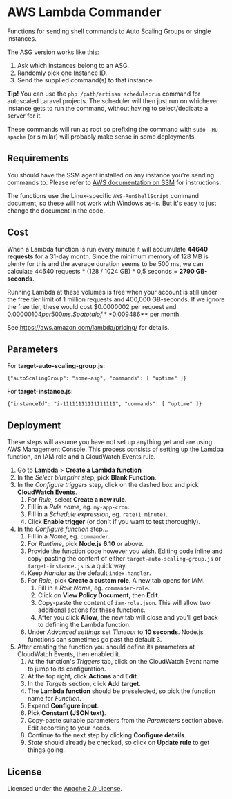 # AWS Lambda Commander

Functions for sending shell commands to Auto Scaling Groups or single instances.

The ASG version works like this:

1. Ask which instances belong to an ASG.
1. Randomly pick one Instance ID.
1. Send the supplied command(s) to that instance.

**Tip!** You can use the `php /path/artisan schedule:run` command for autoscaled Laravel projects. The scheduler will then just run on whichever instance gets to run the command, without having to select/dedicate a server for it.

These commands will run as root so prefixing the command with `sudo -Hu apache` (or similar) will probably make sense in some deployments.

## Requirements

You should have the SSM agent installed on any instance you're sending commands to. Please refer to [AWS documentation on SSM](http://docs.aws.amazon.com/systems-manager/latest/userguide/ssm-agent.html) for instructions.

The functions use the Linux-specific `AWS-RunShellScript` command document, so these will not work with Windows as-is. But it's easy to just change the document in the code.

## Cost

When a Lambda function is run every minute it will accumulate **44640 requests** for a 31-day month. Since the minimum memory of 128 MB is plenty for this and the average duration seems to be 500 ms, we can calculate 44640 requests * (128 / 1024 GB) * 0,5 seconds = **2790 GB-seconds**.

Running Lambda at these volumes is free when your account is still under the free tier limit of 1 million requests and 400,000 GB-seconds. If we ignore the free tier, these would cost $0.0000002 per request and $0.00000104 per 500 ms. So a total of **$0.009486** per month.

See https://aws.amazon.com/lambda/pricing/ for details.

## Parameters

For **target-auto-scaling-group.js**:

`{"autoScalingGroup": "some-asg", "commands": [ "uptime" ]}`

For **target-instance.js**:

`{"instanceId": "i-11111111111111111", "commands": [ "uptime" ]}`

## Deployment

These steps will assume you have not set up anything yet and are using AWS Management Console. This process consists of setting up the Lamdba function, an IAM role and a CloudWatch Events rule.

1. Go to **Lambda** > **Create a Lambda function**
1. In the *Select blueprint* step, pick **Blank Function**.
1. In the *Configure triggers* step, click on the dashed box and pick **CloudWatch Events**.
   1. For *Rule*, select **Create a new rule**.
   1. Fill in a *Rule name*, eg. `my-app-cron`.
   1. Fill in a *Schedule expression*, eg. `rate(1 minute)`.
   1. Click **Enable trigger** (or don't if you want to test thoroughly).
1. In the *Configure function* step...
   1. Fill in a *Name*, eg. `commander`.
   1. For *Runtime*, pick **Node.js 6.10** or above.
   1. Provide the function code however you wish. Editing code inline and copy-pasting the content of either `target-auto-scaling-group.js` or `target-instance.js` is a quick way.
   1. Keep *Handler* as the default `index.handler`.
   1. For *Role*, pick **Create a custom role**. A new tab opens for IAM.
      1. Fill in a *Role Name*, eg. `commander-role`.
      1. Click on **View Policy Document**, then **Edit**.
      1. Copy-paste the content of `iam-role.json`. This will allow two additional actions for these functions.
      1. After you click **Allow**, the new tab will close and you'll get back to defining the Lambda function.
   1. Under *Advanced settings* set *Timeout* to **10 seconds**. Node.js functions can sometimes go past the default 3.
1. After creating the function you should define its parameters at CloudWatch Events, then enabled it.
   1. At the function's *Triggers* tab, click on the CloudWatch Event name to jump to its configuration.
   1. At the top right, click **Actions** and **Edit**.
   1. In the *Targets* section, click **Add target**.
   1. The **Lambda function** should be preselected, so pick the function name for *Function*.
   1. Expand **Configure input**.
   1. Pick **Constant (JSON text)**.
   1. Copy-paste suitable parameters from the *Parameters* section above. Edit according to your needs.
   1. Continue to the next step by clicking **Configure details**.
   1. *State* should already be checked, so click on **Update rule** to get things going.

## License

Licensed under the [Apache 2.0 License](https://opensource.org/licenses/Apache-2.0).
